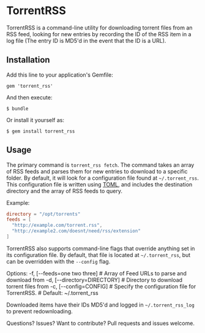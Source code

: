 # TorrentRSS

TorrentRSS is a command-line utility for downloading torrent files from an RSS feed, looking 
for new entries by recording the ID of the RSS item in a log file (The entry ID is MD5'd in the event
  that the ID is a URL).

## Installation

Add this line to your application's Gemfile:

    gem 'torrent_rss'

And then execute:

    $ bundle

Or install it yourself as:

    $ gem install torrent_rss

## Usage

The primary command is `torrent_rss fetch`.  The command takes an array of RSS feeds and parses them for
new entries to download to a specific folder.  By default, it will look for a configuration file found at
`~/.torrent_rss`.  This configuration file is written using [TOML](https://github.com/mojombo/toml), and
includes the destination directory and the array of RSS feeds to query.

Example:

``` toml
directory = "/opt/torrents"
feeds = [
  "http://example.com/torrent.rss",
  "http://example2.com/doesnt/need/rss/extension"
]
```

TorrentRSS also supports command-line flags that override anything set in its configuration file. By 
default, that file is located at `~/.torrent_rss`, but can be overridden with the `--config` flag.

Options:
  -f, [--feeds=one two three]  # Array of Feed URLs to parse and download from
  -d, [--directory=DIRECTORY]  # Directory to download torrent files from
  -c, [--config=CONFIG]        # Specify the configuration file for TorrentRSS.
                               # Default: ~/.torrent_rss

Downloaded items have their IDs MD5'd and logged in `~/.torrent_rss_log` to prevent redownloading.

Questions? Issues? Want to contribute? Pull requests and issues welcome.
